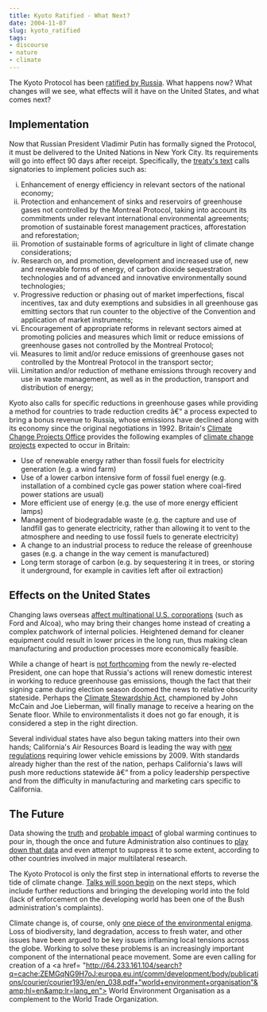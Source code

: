 ```yaml
---
title: Kyoto Ratified - What Next?
date: 2004-11-07
slug: kyoto_ratified
tags:
- discourse
- nature
- climate
---
```


The Kyoto Protocol has been <a href=
"http://www.msnbc.msn.com/id/6412133/">ratified by Russia</a>. What happens now?
What changes will we see, what effects will it have on the United States, and
what comes next?

<!-- truncate -->

## Implementation

Now that Russian President Vladimir Putin has formally signed the Protocol, it
must be delivered to the United Nations in New York City. Its requirements will
go into effect 90 days after receipt. Specifically, the <a href=
"http://unfccc.int/essential_background/kyoto_protocol/items/1678.php">treaty's
text</a> calls signatories to implement policies such as:

<ul style="list-style-type: lower-roman">
  <li>Enhancement of energy efficiency in relevant sectors of the national
  economy;</li>

  <li>Protection and enhancement of sinks and reservoirs of greenhouse gases
  not controlled by the Montreal Protocol, taking into account its
  commitments under relevant international environmental agreements;
  promotion of sustainable forest management practices, afforestation and
  reforestation;</li>

  <li>Promotion of sustainable forms of agriculture in light of climate
  change considerations;</li>

  <li>Research on, and promotion, development and increased use of, new and
  renewable forms of energy, of carbon dioxide sequestration technologies and
  of advanced and innovative environmentally sound technologies;</li>

  <li>Progressive reduction or phasing out of market imperfections, fiscal
  incentives, tax and duty exemptions and subsidies in all greenhouse gas
  emitting sectors that run counter to the objective of the Convention and
  application of market instruments;</li>

  <li>Encouragement of appropriate reforms in relevant sectors aimed at
  promoting policies and measures which limit or reduce emissions of
  greenhouse gases not controlled by the Montreal Protocol;</li>

  <li>Measures to limit and/or reduce emissions of greenhouse gases not
  controlled by the Montreal Protocol in the transport sector;</li>

  <li>Limitation and/or reduction of methane emissions through recovery and
  use in waste management, as well as in the production, transport and
  distribution of energy;</li>
</ul>

Kyoto also calls for specific reductions in greenhouse gases while providing a
method for countries to trade reduction credits &acirc;&euro;&ldquo; a process
expected to bring a bonus revenue to Russia, whose emissions have declined along
with its economy since the original negotiations in 1992. Britain's <a href=
"http://www.dti.gov.uk/ccpo/index.htm">Climate Change Projects Office</a>
provides the following examples of <a href=
"http://www.dti.gov.uk/ccpo/opportunities.htm">climate change projects</a>
expected to occur in Britain:

* Use of renewable energy rather than fossil fuels for electricity generation (e.g. a wind farm)
* Use of a lower carbon intensive form of fossil fuel energy (e.g. installation of a combined cycle gas power station where coal-fired power stations are usual)
* More efficient use of energy (e.g. the use of more energy efficient lamps)
* Management of biodegradable waste (e.g. the capture and use of landfill gas to generate electricity, rather than allowing it to vent to the atmosphere and needing to use fossil fuels to generate electricity)
* A change to an industrial process to reduce the release of greenhouse gases (e.g. a change in the way cement is manufactured)
* Long term storage of carbon (e.g. by sequestering it in trees, or storing it underground, for example in cavities left after oil extraction)

## Effects on the United States

Changing laws overseas <a href=
"http://www.alternet.org/envirohealth/20125/">affect multinational U.S.
corporations</a> (such as Ford and Alcoa), who may bring their changes home
instead of creating a complex patchwork of internal policies. Heightened demand
for cleaner equipment could result in lower prices in the long run, thus making
clean manufacturing and production processes more economically feasible.

While a change of heart is [not
forthcoming](http://story.news.yahoo.com/news?tmpl=story&u=/ap/20041106/ap_on_go_pr_wh/bush_global_warming&e=6&ncid=703) from the newly re-elected President, one can hope that Russia's
actions will renew domestic interest in working to reduce greenhouse gas
emissions, though the fact that their signing came during election season doomed
the news to relative obscurity stateside. Perhaps the <a href=
"http://www.climatenetwork.org/csa.htm">Climate Stewardship Act</a>, championed
by John McCain and Joe Lieberman, will finally manage to receive a hearing on
the Senate floor. While to environmentalists it does not go far enough, it is
considered a step in the right direction.

Several individual states have also begun taking matters into their own hands;
California's Air Resources Board is leading the way with <a href=
"http://www.arb.ca.gov/newsrel/nr092404.htm">new regulations</a> requiring lower
vehicle emissions by 2009. With standards already higher than the rest of the
nation, perhaps California's laws will push more reductions statewide
&acirc;&euro;&ldquo; from a policy leadership perspective and from the
difficulty in manufacturing and marketing cars specific to California.

## The Future

Data showing the <a href=
"http://www.newscientist.com/news/news.jsp?id=ns99996615">truth</a> and [probable impact](http://www.msnbc.msn.com/id/6398305/) of global
warming continues to pour in, though the once and future Administration also
continues to <a href="http://www.msnbc.msn.com/id/6390299/">play down that
data</a> and even attempt to suppress it to some extent, according to other
countries involved in major multilateral research.

The Kyoto Protocol is only the first step in international efforts to reverse
the tide of climate change. <a href=
"http://unfccc.int/meetings/cop_10/items/2944.php">Talks will soon begin</a> on
the next steps, which include further reductions and bringing the developing
world into the fold (lack of enforcement on the developing world has been one of
the Bush administration's complaints).

Climate change is, of course, only <a href=
"http://news.bbc.co.uk/2/hi/science/nature/3971019.stm">one piece of the
environmental enigma</a>. Loss of biodiversity, land degradation, access to
fresh water, and other issues have been argued to be key issues inflaming local
tensions across the globe. Working to solve these problems is an increasingly
important component of the international peace movement. Some are even calling
for creation of a <a href=
"http://64.233.161.104/search?q=cache:ZEMGqNG9H7oJ:europa.eu.int/comm/development/body/publications/courier/courier193/en/en_038.pdf+"world+environment+organisation"&amp;hl=en&amp;lr=lang_en">
World Environment Organisation</a> as a complement to the World Trade
Organization.
